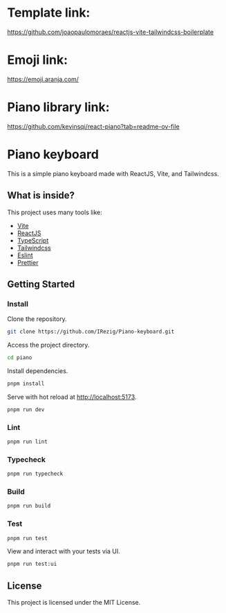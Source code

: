 # Template link:
 https://github.com/joaopaulomoraes/reactjs-vite-tailwindcss-boilerplate

 # Emoji link:
 https://emoji.aranja.com/

 # Piano library link:
 https://github.com/kevinsqi/react-piano?tab=readme-ov-file
 
# Piano keyboard

This is a simple piano keyboard made with ReactJS, Vite, and Tailwindcss.

## What is inside?

This project uses many tools like:

- [Vite](https://vitejs.dev)
- [ReactJS](https://reactjs.org)
- [TypeScript](https://www.typescriptlang.org)
- [Tailwindcss](https://tailwindcss.com)
- [Eslint](https://eslint.org)
- [Prettier](https://prettier.io)

## Getting Started

### Install

Clone the repository.

```bash
git clone https://github.com/IRezig/Piano-keyboard.git
``` 

Access the project directory.

```bash
cd piano
```

Install dependencies.

```bash
pnpm install
```

Serve with hot reload at <http://localhost:5173>.

```bash
pnpm run dev
```

### Lint

```bash
pnpm run lint
```

### Typecheck

```bash
pnpm run typecheck
```

### Build

```bash
pnpm run build
```

### Test

```bash
pnpm run test
```

View and interact with your tests via UI.

```bash
pnpm run test:ui
```

## License

This project is licensed under the MIT License.
